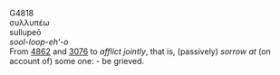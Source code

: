 <body>
  <p>G4818<br>  συλλυπέω  <br> sullupeō  <br><i>sool-loop-eh‘-o </i><br>From <a href="g4862.htm">4862</a> and <a href="g3076.htm">3076</a>  to <i>afflict</i> <i>jointly</i>, that is, (passively) <i>sorrow</i> <i>at</i> (on account of) some one: - be grieved.<br></p>
 </body>